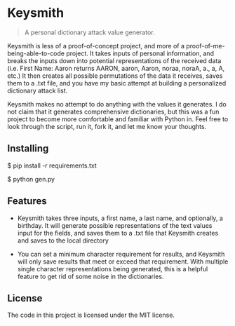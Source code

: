 # Keysmith
> A personal dictionary attack value generator.

Keysmith is less of a proof-of-concept project, and more of a proof-of-me-being-able-to-code project. It takes inputs of personal information, and breaks the inputs down into potential representations of the received data (i.e. First Name: Aaron returns AARON, aaron, Aaron, noraa, noraA, a., a, A, etc.) It then creates all possible permutations of the data it receives, saves them to a .txt file, and you have my basic attempt at building a personalized dictionary attack list.

Keysmith makes no attempt to do anything with the values it generates. I do not claim that it generates comprehensive dictionaries, but this was a fun project to become more comfortable and familiar with Python in. Feel free to look through the script, run it, fork it, and let me know your thoughts.

## Installing

$ pip install -r requirements.txt

$ python gen.py

## Features

* Keysmith takes three inputs, a first name, a last name, and optionally, a birthday. It will generate possible representations of the text values input for the fields, and saves them to a .txt file that Keysmith creates and saves to the local directory

* You can set a minimum character requirement for results, and Keysmith will only save results that meet or exceed that requirement. With multiple single character representations being generated, this is a helpful feature to get rid of some noise in the dictionaries.

## License

The code in this project is licensed under the MIT license.

